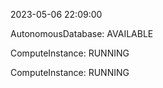 2023-05-06 22:09:00

AutonomousDatabase: AVAILABLE

ComputeInstance: RUNNING

ComputeInstance: RUNNING